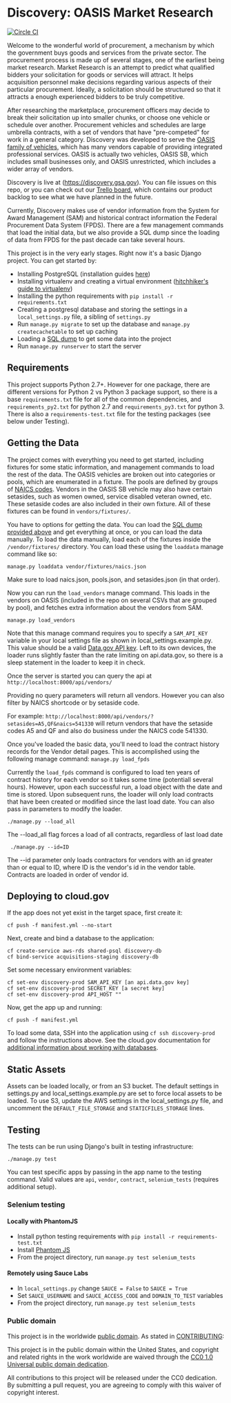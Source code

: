 # Discovery: OASIS Market Research
[![Circle CI](https://circleci.com/gh/18F/mirage.png?style=badge)](https://circleci.com/gh/18F/mirage)

Welcome to the wonderful world of procurement, a mechanism by which the government buys goods and services from the private sector. The procurement process is made up of several stages, one of the earliest being market research. Market Research is an attempt to predict what qualified bidders your solicitation for goods or services will attract. It helps acquisition personnel make decisions regarding various aspects of their particular procurement. Ideally, a solicitation should be structured so that it attracts a enough experienced bidders to be truly competitive.

After researching the marketplace, procurement officers may decide to break their solicitation up into smaller chunks, or choose one vehicle or schedule over another. Procurement vehicles and schedules are large umbrella contracts, with a set of vendors that have "pre-competed" for work in a general category. Discovery was developed to serve the [OASIS family of  vehicles](http://www.gsa.gov/portal/content/161367), which has many vendors capable of providing integrated professional services. OASIS is actually two vehicles, OASIS SB, which includes small businesses only, and OASIS unrestricted, which includes a wider array of vendors.

Discovery is live at (https://discovery.gsa.gov). You can file issues on this repo, or you can check out our [Trello board](https://trello.com/b/ZcWTRSP9/mirage), which contains our product backlog to see what we have planned in the future.

Currently, Discovery makes use of vendor information from the System for Award Management (SAM) and historical contract information the Federal Procurement Data System (FPDS). There are a few management commands that load the initial data, but we also provide a SQL dump since the loading of data from FPDS for the past decade can take several hours.

This project is in the very early stages. Right now it's a basic Django project. You can get started by:

 * Installing PostgreSQL (installation guides [here](https://wiki.postgresql.org/wiki/Detailed_installation_guides))
 * Installing virtualenv and creating a virtual environment ([hitchhiker's guide to virtualenv](http://docs.python-guide.org/en/latest/dev/virtualenvs/))
 * Installing the python requirements with ```pip install -r requirements.txt```
 * Creating a postgresql database and storing the settings in a ```local_settings.py``` file, a sibling of ```settings.py```
 * Run ```manage.py migrate``` to set up the database and ```manage.py createcachetable``` to set up caching
 * Loading a [SQL dump](https://s3.amazonaws.com/mirage-gsa-gov/discovery.sql.gz) to get some data into the project
 * Run `manage.py runserver` to start the server

## Requirements

This project supports Python 2.7+. However for one package, there are different versions for Python 2 vs Python 3 package support, so there is a base `requirements.txt` file for all of the common dependencies, and `requirements_py2.txt` for python 2.7 and `requirements_py3.txt` for python 3. There is also a `requirements-test.txt` file for the testing packages (see below under Testing).

## Getting the Data

The project comes with everything you need to get started, including fixtures for some static information, and management commands to load the rest of the data. The OASIS vehicles are broken out into categories or pools, which are enumerated in a fixture. The pools are defined by groups of [NAICS codes](http://www.naics.com/sic-codes-industry-drilldown/). Vendors in the OASIS SB vehicle may also have certain setasides, such as women owned, service disabled veteran owned, etc. These setaside codes are also included in their own fixture. All of these fixtures can be found in `vendors/fixtures/`.

You have to options for getting the data. You can load the [SQL dump provided above](https://s3.amazonaws.com/mirage-gsa-gov/discovery.sql.gz) and get everything at once, or you can load the data manually.
To load the data manually, load each of the fixtures inside the `/vendor/fixtures/` directory. You can load these using the `loaddata` manage command like so:

`manage.py loaddata vendor/fixtures/naics.json`

Make sure to load naics.json, pools.json, and setasides.json (in that order).

Now you can run the ```load_vendors``` manage command. This loads in the vendors on OASIS (included in the repo on several CSVs that are grouped by pool), and fetches extra information about the vendors from SAM.

```
manage.py load_vendors
```

Note that this manage command requires you to specify a ```SAM_API_KEY``` variable in your local settings file as shown in local_settings.example.py. This value should be a valid [Data.gov API key](https://api.data.gov/signup/). Left to its own devices, the loader runs slightly faster than the rate limiting on api.data.gov, so there is a sleep statement in the loader to keep it in check.

Once the server is started you can query the api at
`http://localhost:8000/api/vendors/`

Providing no query parameters will return all vendors. However you can also filter by NAICS shortcode or by setaside code.

For example:
`http://localhost:8000/api/vendors/?setasides=A5,QF&naics=541330`
will return vendors that have the setaside codes A5 and QF and also do business under the NAICS code 541330.

Once you've loaded the basic data, you'll need to load the contract history records for the Vendor detail pages. This is accomplished using the following manage command:
`manage.py load_fpds`

Currently the `load_fpds` command is configured to load ten years of contract history for each vendor so it takes some time (potentiall several hours). However, upon each successful run, a load object with the date and time is stored. Upon subsequent runs, the loader will only load contracts that have been created or modified since the last load date. You can also pass in parameters to modify the loader.

```
./manage.py --load_all
```
The --load_all flag forces a load of all contracts, regardless of last load date

```
 ./manage.py --id=ID  
 ```
The --id parameter only loads contractors for vendors with an id greater than or equal to ID, where ID is the vendor's id in the vendor table. Contracts are loaded in order of vendor id.

## Deploying to cloud.gov

If the app does not yet exist in the target space, first create it:

```
cf push -f manifest.yml --no-start
```

Next, create and bind a database to the application:

```
cf create-service aws-rds shared-psql discovery-db
cf bind-service acquisitions-staging discovery-db
```

Set some necessary environment variables:
```
cf set-env discovery-prod SAM_API_KEY [an api.data.gov key]
cf set-env discovery-prod SECRET_KEY [a secret key]
cf set-env discovery-prod API_HOST ""
```

Now, get the app up and running:
```
cf push -f manifest.yml
```

To load some data, SSH into the application using `cf ssh discovery-prod` and follow the instructions above. See the cloud.gov documentation for [additional information about working with databases](https://cloud.gov/docs/services/relational-database/).

## Static Assets
Assets can be loaded locally, or from an S3 bucket. The default settings in settings.py and local_settings.example.py are set to force local assets to be loaded. To use S3, update the AWS settings in the local_settings.py file, and uncomment the `DEFAULT_FILE_STORAGE` and `STATICFILES_STORAGE` lines.

## Testing
The tests can be run using Django's built in testing infrastructure:
```
./manage.py test
```

You can test specific apps by passing in the app name to the testing command. Valid values are `api`, `vendor`, `contract`, `selenium_tests` (requires additional setup).

### Selenium testing
#### Locally with PhantomJS
 * Install python testing requirements with ```pip install -r requirements-test.txt```
 * Install [Phantom JS](http://phantomjs.org/download.html)
 * From the project directory, run ```manage.py test selenium_tests```

 #### Remotely using Sauce Labs
 * In `local_settings.py` change `SAUCE = False` to `SAUCE = True`
 * Set `SAUCE_USERNAME` and `SAUCE_ACCESS_CODE` and `DOMAIN_TO_TEST` variables
 * From the project directory, run ```manage.py test selenium_tests```

### Public domain

This project is in the worldwide [public domain](LICENSE.md). As stated in [CONTRIBUTING](CONTRIBUTING.md):

This project is in the public domain within the United States, and copyright and related rights in the work worldwide are waived through the [CC0 1.0 Universal public domain dedication](https://creativecommons.org/publicdomain/zero/1.0/).

All contributions to this project will be released under the CC0 dedication. By submitting a pull request, you are agreeing to comply with this waiver of copyright interest.

